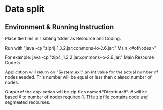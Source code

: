 # Data split 

## Environment & Running Instruction
Place the files in a sibling folder as Resource and Coding.

Run with "java -cp "zip4j_1.3.2.jar:commons-io-2.6.jar:" Main <Resourcefoldername> <Codingfoldername> <#ofNodes>"

For example: java -cp "zip4j_1.3.2.jar:commons-io-2.6.jar:" Main Resourse Code 5

Application will return on "System.exit" an int value for the actual number of nodes needed. This number will be equal or less than claimed number
of nodes.

Output of the application will be zip files named "Distribute#". # will be based 0 to number of nodes required-1. THe zip file contains code and segmented recourses.

